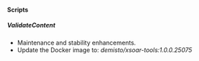 
#### Scripts
##### ValidateContent
- Maintenance and stability enhancements.
- Update the Docker image to: *demisto/xsoar-tools:1.0.0.25075*